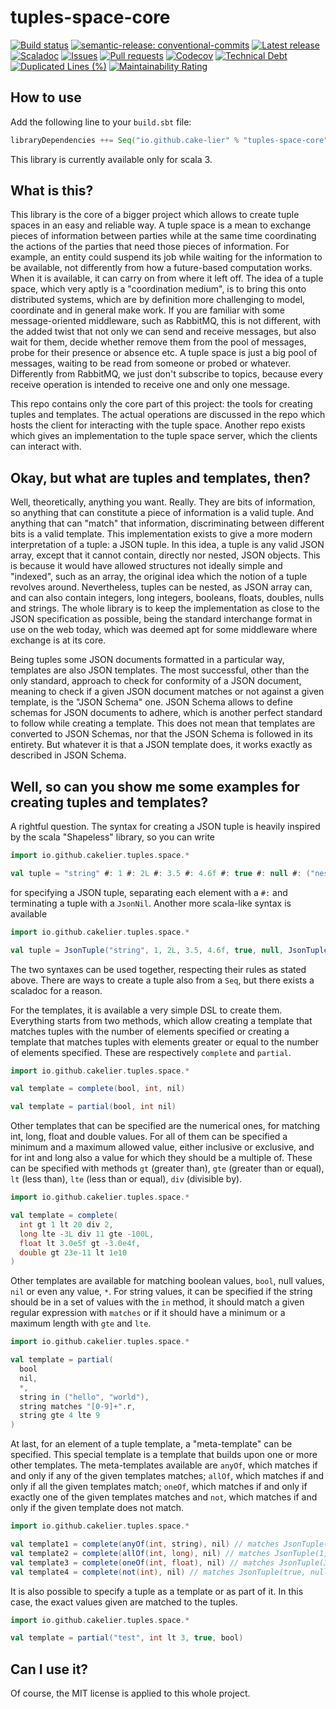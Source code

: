 # tuples-space-core

[![Build status](https://github.com/cake-lier/tuples-space-core/actions/workflows/release.yml/badge.svg)](https://github.com/cake-lier/tuples-space-core/actions/workflows/release.yml)
[![semantic-release: conventional-commits](https://img.shields.io/badge/semantic--release-conventional_commits-e10098?logo=semantic-release)](https://github.com/semantic-release/semantic-release)
[![Latest release](https://img.shields.io/github/v/release/cake-lier/tuples-space-core)](https://github.com/cake-lier/tuples-space-core/releases/latest/)
[![Scaladoc](https://img.shields.io/github/v/release/cake-lier/tuples-space-core?label=scaladoc)](https://cake-lier.github.io/tuples-space-core/io/github/cakelier/tuples/space)
[![Issues](https://img.shields.io/github/issues/cake-lier/tuples-space-core)](https://github.com/cake-lier/tuples-space-core/issues)
[![Pull requests](https://img.shields.io/github/issues-pr/cake-lier/tuples-space-core)](https://github.com/cake-lier/tuples-space-core/pulls)
[![Codecov](https://codecov.io/gh/cake-lier/tuples-space-core/branch/main/graph/badge.svg?token=UX36N6CU78)](https://codecov.io/gh/cake-lier/tuples-space-core)
[![Technical Debt](https://sonarcloud.io/api/project_badges/measure?project=cake-lier_tuples-space-core&metric=sqale_index)](https://sonarcloud.io/summary/new_code?id=cake-lier_tuples-space-core)
[![Duplicated Lines (%)](https://sonarcloud.io/api/project_badges/measure?project=cake-lier_tuples-space-core&metric=duplicated_lines_density)](https://sonarcloud.io/summary/new_code?id=cake-lier_tuples-space-core)
[![Maintainability Rating](https://sonarcloud.io/api/project_badges/measure?project=cake-lier_tuples-space-core&metric=sqale_rating)](https://sonarcloud.io/summary/new_code?id=cake-lier_tuples-space-core)

## How to use

Add the following line to your `build.sbt` file:

```scala
libraryDependencies ++= Seq("io.github.cake-lier" % "tuples-space-core" % "1.0.2")
```

This library is currently available only for scala 3.

## What is this?

This library is the core of a bigger project which allows to create tuple spaces in an easy and reliable way. A tuple
space is a mean to exchange pieces of information between parties while at the same time coordinating the actions of the parties that
need those pieces of information. For example, an entity could suspend its job while waiting for the information to be available,
not differently from how a future-based computation works. When it is available, it can carry on from where it left off. The idea of
a tuple space, which very aptly is a "coordination medium", is to bring this onto distributed systems, which are by definition
more challenging to model, coordinate and in general make work. If you are familiar with some message-oriented middleware, such
as RabbitMQ, this is not different, with the added twist that not only we can send and receive messages, but also wait
for them, decide whether remove them from the pool of messages, probe for their presence or absence etc. A tuple space is just a
big pool of messages, waiting to be read from someone or probed or whatever. Differently from RabbitMQ, we just don't subscribe to
topics, because every receive operation is intended to receive one and only one message.

This repo contains only the core part of this project: the tools for creating tuples and templates. The actual operations are
discussed in the repo which hosts the client for interacting with the tuple space. Another repo exists which gives an implementation
to the tuple space server, which the clients can interact with.

## Okay, but what are tuples and templates, then?

Well, theoretically, anything you want. Really. They are bits of information, so anything that can constitute a piece of information is a
valid tuple. And anything that can "match" that information, discriminating between different bits is a valid template. This
implementation exists to give a more modern interpretation of a tuple: a JSON tuple. In this idea, a tuple is any valid JSON array,
except that it cannot contain, directly nor nested, JSON objects. This is because it would have allowed structures not
ideally simple and "indexed", such as an array, the original idea which the notion of a tuple revolves around. Nevertheless, tuples
can be nested, as JSON array can, and can also contain integers, long integers, booleans, floats, doubles, nulls and strings. The
whole library is to keep the implementation as close to the JSON specification as possible, being the standard interchange format
in use on the web today, which was deemed apt for some middleware where exchange is at its core.

Being tuples some JSON documents formatted in a particular way, templates are also JSON templates. The most successful, other than
the only standard, approach to check for conformity of a JSON document, meaning to check if a given JSON document matches or not
against a given template, is the "JSON Schema" one. JSON Schema allows to define schemas for JSON documents to adhere, which is
another perfect standard to follow while creating a template. This does not mean that templates are converted to JSON Schemas, nor
that the JSON Schema is followed in its entirety. But whatever it is that a JSON template does, it works exactly as
described in JSON Schema.

## Well, so can you show me some examples for creating tuples and templates?

A rightful question. The syntax for creating a JSON tuple is heavily inspired by the scala "Shapeless" library, so you can write

```scala
import io.github.cakelier.tuples.space.*

val tuple = "string" #: 1 #: 2L #: 3.5 #: 4.6f #: true #: null #: ("nested" #: false #: JsonNil) #: JsonNil
```

for specifying a JSON tuple, separating each element with a `#:` and terminating a tuple with a `JsonNil`. Another more scala-like
syntax is available

```scala
import io.github.cakelier.tuples.space.*

val tuple = JsonTuple("string", 1, 2L, 3.5, 4.6f, true, null, JsonTuple("nested", false))
```

The two syntaxes can be used together, respecting their rules as stated above. There are ways to create a tuple also from a `Seq`,
but there exists a scaladoc for a reason.

For the templates, it is available a very simple DSL to create them. Everything starts from two methods, which allow creating a
template that matches tuples with the number of elements specified or creating a template that matches tuples with
elements greater or equal to the number of elements specified. These are respectively `complete` and `partial`.

```scala
import io.github.cakelier.tuples.space.*

val template = complete(bool, int, nil)

val template = partial(bool, int nil)
```

Other templates that can be specified are the numerical ones, for matching int, long, float and double values. For all of them
can be specified a minimum and a maximum allowed value, either inclusive or exclusive, and for int and long also a value for which
they should be a multiple of. These can be specified with methods `gt` (greater than), `gte` (greater than or equal), `lt`
(less than), `lte` (less than or equal), `div` (divisible by).

```scala
import io.github.cakelier.tuples.space.*

val template = complete(
  int gt 1 lt 20 div 2,
  long lte -3L div 11 gte -100L,
  float lt 3.0e5f gt -3.0e4f,
  double gt 23e-11 lt 1e10
)
```

Other templates are available for matching boolean values, `bool`, null values, `nil` or even any value, `*`. For string values,
it can be specified if the string should be in a set of values with the `in` method, it should match a given regular expression
with `matches` or if it should have a minimum or a maximum length with `gte` and `lte`.

```scala
import io.github.cakelier.tuples.space.*

val template = partial(
  bool
  nil,
  *,
  string in ("hello", "world"),
  string matches "[0-9]+".r,
  string gte 4 lte 9
)
```

At last, for an element of a tuple template, a "meta-template" can be specified. This special template is a template that builds
upon one or more other templates. The meta-templates available are `anyOf`, which matches if and only if any of the given
templates matches; `allOf`, which matches if and only if all the given templates match; `oneOf`, which matches if and only if
exactly one of the given templates matches and `not`, which matches if and only if the given template does not match.

```scala
import io.github.cakelier.tuples.space.*

val template1 = complete(anyOf(int, string), nil) // matches JsonTuple(1, null); does not match JsonTuple(true, null)
val template2 = complete(allOf(int, long), nil) // matches JsonTuple(1, null); does not match JsonTuple(3.5, null)
val template3 = complete(oneOf(int, float), nil) // matches JsonTuple(3.5f, null); does not match JsonTuple(1, null)
val template4 = complete(not(int), nil) // matches JsonTuple(true, null); does not match JsonTuple(1, null)
```

It is also possible to specify a tuple as a template or as part of it. In this case, the exact values given are matched to the
tuples.

```scala
import io.github.cakelier.tuples.space.*

val template = partial("test", int lt 3, true, bool)
```

## Can I use it?

Of course, the MIT license is applied to this whole project.
